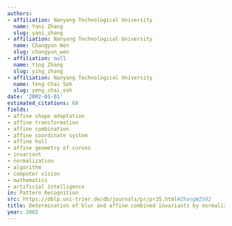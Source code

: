 ```yaml
---
authors:
- affiliation: Nanyang Technological University
  name: Yani Zhang
  slug: yani_zhang
- affiliation: Nanyang Technological University
  name: Changyun Wen
  slug: changyun_wen
- affiliation: null
  name: Ying Zhang
  slug: ying_zhang
- affiliation: Nanyang Technological University
  name: Yeng Chai Soh
  slug: yeng_chai_soh
date: '2002-01-01'
estimated_citations: 68
fields:
- affine shape adaptation
- affine transformation
- affine combination
- affine coordinate system
- affine hull
- affine geometry of curves
- invariant
- normalization
- algorithm
- computer vision
- mathematics
- artificial intelligence
in: Pattern Recognition
src: https://dblp.uni-trier.de/db/journals/pr/pr35.html#ZhangWZS02
title: Determination of blur and affine combined invariants by normalization
year: 2002
---
```

